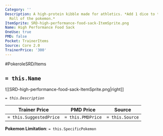 ```yaml
---
Category: ''
Description: A high-protein kibble made for athletics. *Add 1 dice to the next Training
  Roll of the pokemon.*
ItemSprite: SRD-high-performance-food-sack-ItemSprite.png
Name: High Performance Food Sack
OneUse: true
PMD: false
Pocket: TrainerItems
Source: Core 2.0
TrainerPrice: '300'
---
```


#PokeroleSRD/Items

## `= this.Name`

![[SRD-high-performance-food-sack-ItemSprite.png|right]]

*`= this.Description`*

| Trainer Price           | PMD Price         | Source | 
| ----------------------- | ----------------- | ------ |
| `= this.SuggestedPrice` | `= this.PMDPrice` | `= this.Source`

**Pokemon Limitation**: `= this.SpecificPokemon`
